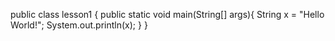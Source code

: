 public class lesson1 {
    public static void main(String[] args){
        String x = "Hello World!";
        System.out.println(x);
    }
}
